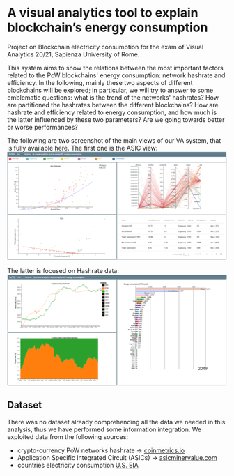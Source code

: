 # A visual analytics tool to explain blockchain’s energy consumption
Project on Blockchain electricity consumption for the exam of Visual Analytics 20/21, Sapienza University of Rome.


This system aims to show the relations between the most important factors related to the PoW blockchains' energy consumption: network hashrate and efficiency. In the following, mainly these two aspects of different blockchains will be explored; in particular, we will try to answer to some emblematic questions: what is the trend of the networks' hashrates? How are partitioned the hashrates between the different blockchains? How are hashrate and efficiency related to energy consumption, and how much is the latter influenced by these two parameters? Are we going towards better or worse performances? 


The following are two screenshot of the main views of our VA system, that is fully available [here](https://blockchain-viz.web.app/asic). The first one is the ASIC view:
![view_asic](img/view_asic.png)

The latter is focused on Hashrate data:
![view_hashrate](img/view_hr.png)


## Dataset
There was no dataset already comprehending all the data we needed in this analysis, thus we have performed some information integration. We exploited data from the following sources:

- crypto-currency PoW networks hashrate -> [coinmetrics.io](https://coinmetrics.io/)
- Application Specific Integrated Circuit (ASICs) -> [asicminervalue.com](https://www.asicminervalue.com/)
- countries electricity consumption [U.S. EIA](https://www.eia.gov/about/)